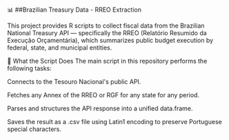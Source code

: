 📊 ##Brazilian Treasury Data - RREO Extraction

This project provides R scripts to collect fiscal data from the Brazilian National Treasury API — specifically the RREO (Relatório Resumido da Execução Orçamentária), which summarizes public budget execution by federal, state, and municipal entities.

🔎 What the Script Does
The main script in this repository performs the following tasks:

Connects to the Tesouro Nacional's public API.

Fetches any Annex of the RREO or RGF for any state for any period.

Parses and structures the API response into a unified data.frame.

Saves the result as a .csv file using Latin1 encoding to preserve Portuguese special characters.
